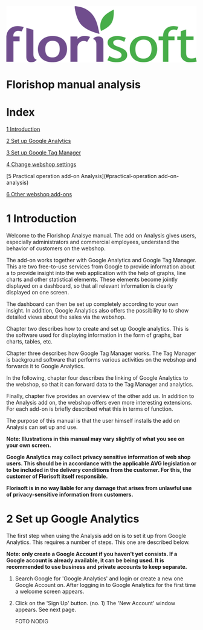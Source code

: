 <img src="../../fslogo.png"/>

# Florishop manual analysis

# Index

[1 Introduction](#introduction)

[2 Set up Google Analytics](#set-up-google-analytics)

[3 Set up Google Tag Manager](#set-up-google-tag-manager)

[4 Change webshop settings](#change-webshop-settings)

[5 Practical operation add-on Analysis](#practical-operation add-on-analysis)

[6 Other webshop add-ons](#other-webshop-add-ons)

# 1 Introduction

Welcome to the Florishop Analsye manual. The add on Analysis gives
users, especially administrators and commercial employees, understand
the behavior of customers on the webshop.

The add-on works together with Google Analytics and Google Tag Manager. This
are two free-to-use services from Google to provide information about a
to provide insight into the web application with the help of graphs,
line charts and other statistical elements. These elements become
jointly displayed on a dashboard, so that all relevant
information is clearly displayed on one screen.

The dashboard can then be set up completely according to your own insight.
In addition, Google Analytics also offers the possibility to
to show detailed views about the sales via the webshop.

Chapter two describes how to create and set up Google
analytics. This is the software used for displaying
information in the form of graphs, bar charts, tables, etc.

Chapter three describes how Google Tag Manager works. The
Tag Manager is background software that performs various activities
on the webshop and forwards it to Google Analytics.

In the following, chapter four describes the linking of Google Analytics to
the webshop, so that it can forward data to the Tag Manager and
analytics.

Finally, chapter five provides an overview of the other
add us. In addition to the Analysis add on, the webshop offers even more interesting
extensions. For each add-on is briefly described what this
in terms of function.

The purpose of this manual is that the user himself installs the add on Analysis
can set up and use.

**Note: Illustrations in this manual may vary slightly
of what you see on your own screen.**

**Google Analytics may collect privacy sensitive information
of web shop users. This should be in accordance with the
applicable AVG legislation or to be included in the delivery conditions
from the customer. For this, the customer of Florisoft itself
responsible.**

**Florisoft is in no way liable for any damage that
arises from unlawful use of privacy-sensitive information
from customers.**

# 2 Set up Google Analytics

The first step when using the Analysis add on is to set it up
from Google Analytics. This requires a number of steps. This one
are described below.

**Note: only create a Google Account if you haven't yet
consists. If a Google account is already available, it can be
being used. It is recommended to use business and private accounts
to keep separate.**

1. Search Google for 'Google Analytics' and login or create a new one
     Google Account on. After logging in to Google Analytics for the first time
     a welcome screen appears.

2. Click on the 'Sign Up' button. (no. 1) The 'New Account' window
     appears. See next page.

     FOTO NODIG